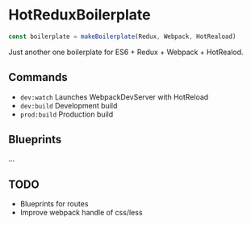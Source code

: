 # HotReduxBoilerplate
```javascript
const boilerplate = makeBoilerplate(Redux, Webpack, HotReaload)
```
Just another one boilerplate for ES6 + Redux + Webpack + HotRealod.

## Commands
* ```dev:watch``` Launches WebpackDevServer with HotReload
* ```dev:build``` Development build
* ```prod:build``` Production build

## Blueprints
...

## TODO
* Blueprints for routes
* Improve webpack handle of css/less
